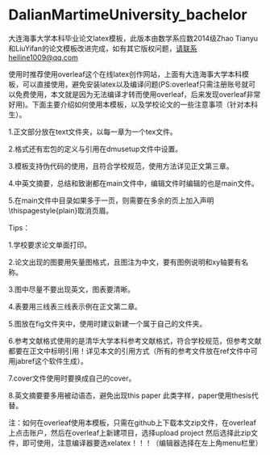 # DalianMartimeUniversity_bachelor

大连海事大学本科毕业论文latex模板，此版本由数学系应数2014级Zhao Tianyu和LiuYifan的论文模板改进完成，如有其它版权问题，请联系heiline1009@qq.com

使用时推荐使用overleaf这个在线latex创作网站，上面有大连海事大学本科模板，可以直接使用，避免安装latex以及编译问题(PS:overleaf只需注册账号就可以免费使用，本文就是因为无法编译才转而使用overleaf，后来发现overleaf非常好用)。下面主要介绍如何使用本模板，以及学校论文的一些注意事项（针对本科生）。

1.正文部分放在text文件夹，以每一章为一个tex文件。

2.格式还有宏包的定义与引用在dmusetup文件中设置。

3.模板支持伪代码的使用，且符合学校规范，使用方法详见正文第三章。

4.中英文摘要，总结和致谢都在main文件中，编辑文件时编辑的也是main文件。

5.在main文件中目录如果多于一页，则需要在多余的页上加入声明\thispagestyle{plain}取消页眉。

Tips：

1.学校要求论文单面打印。

2.论文出现的图要用矢量图格式，且图注为中文，要有图例说明和xy轴要有名称。

3.图中尽量不要出现英文，图表要清晰。

4.表要用三线表三线表示例在正文第二章。

5.图放在fig文件夹中，使用时建议新建一个属于自己的文件夹。

6.参考文献格式使用的是清华大学本科参考文献格式，符合学校规范，但参考文献都要在正文中标明引用！详见本文的引用方式（所有的参考文件放在ref文件中可用jabref这个软件生成）。

7.cover文件使用时要换成自己的cover。

8.英文摘要要多用被动语态，避免出现this paper 此类字样，paper使用thesis代替。

注：如何在overleaf使用本模板，只需在github上下载本文zip文件，在overleaf上点击账户，然后在overleaf上新建项目，选择upload project 然后选择此zip文件，即可使用，注意编译器要选xelatex！！！（编辑器选择在左上角menu栏里）


